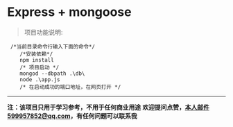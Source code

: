 # Express + mongoose

> 项目功能说明:

 
```
 /*当前目录命令行输入下面的命令*/
    /*安装依赖*/
    npm install
    /* 项目启动 */
    mongod --dbpath .\db\
    node .\app.js
    /* 在启动成功的端口地址，在网页打开 */
```

----------
**注：该项目只用于学习参考，不用于任何商业用途**
**欢迎提问点赞，本人邮件599957852@qq.com，有任何问题可以联系我**
